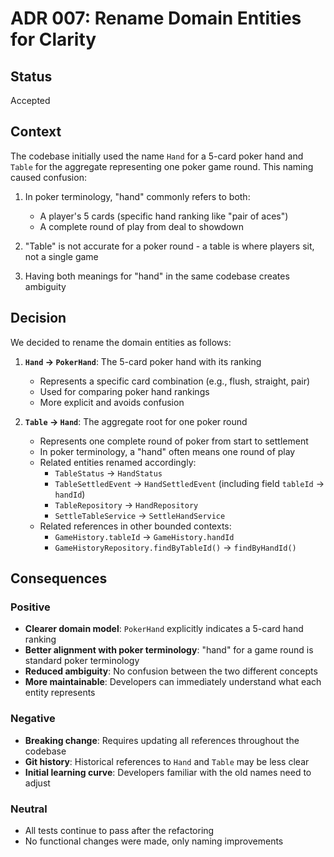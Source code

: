 # ADR 007: Rename Domain Entities for Clarity

## Status

Accepted

## Context

The codebase initially used the name `Hand` for a 5-card poker hand and `Table` for the aggregate representing one poker game round. This naming caused confusion:

1. In poker terminology, "hand" commonly refers to both:
   - A player's 5 cards (specific hand ranking like "pair of aces")
   - A complete round of play from deal to showdown

2. "Table" is not accurate for a poker round - a table is where players sit, not a single game

3. Having both meanings for "hand" in the same codebase creates ambiguity

## Decision

We decided to rename the domain entities as follows:

1. **`Hand` → `PokerHand`**: The 5-card poker hand with its ranking
   - Represents a specific card combination (e.g., flush, straight, pair)
   - Used for comparing poker hand rankings
   - More explicit and avoids confusion

2. **`Table` → `Hand`**: The aggregate root for one poker round
   - Represents one complete round of poker from start to settlement
   - In poker terminology, a "hand" often means one round of play
   - Related entities renamed accordingly:
     - `TableStatus` → `HandStatus`
     - `TableSettledEvent` → `HandSettledEvent` (including field `tableId` → `handId`)
     - `TableRepository` → `HandRepository`
     - `SettleTableService` → `SettleHandService`
   - Related references in other bounded contexts:
     - `GameHistory.tableId` → `GameHistory.handId`
     - `GameHistoryRepository.findByTableId()` → `findByHandId()`

## Consequences

### Positive

- **Clearer domain model**: `PokerHand` explicitly indicates a 5-card hand ranking
- **Better alignment with poker terminology**: "hand" for a game round is standard poker terminology
- **Reduced ambiguity**: No confusion between the two different concepts
- **More maintainable**: Developers can immediately understand what each entity represents

### Negative

- **Breaking change**: Requires updating all references throughout the codebase
- **Git history**: Historical references to `Hand` and `Table` may be less clear
- **Initial learning curve**: Developers familiar with the old names need to adjust

### Neutral

- All tests continue to pass after the refactoring
- No functional changes were made, only naming improvements